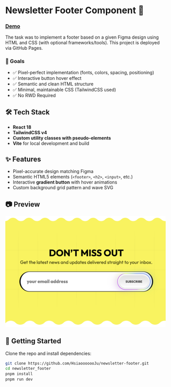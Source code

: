 # Newsletter Footer Component 📨

### [Demo](https://hsiaooooooju.github.io/newsletter_footer)

The task was to implement a footer based on a given Figma design using HTML and CSS (with optional frameworks/tools).
This project is deployed via GitHub Pages.

### 🎯 Goals
- ✅ Pixel-perfect implementation (fonts, colors, spacing, positioning)
- ✅ Interactive button hover effect
- ✅ Semantic and clean HTML structure
- ✅ Minimal, maintainable CSS (TailwindCSS used)
- ✅ No RWD Required

## 🛠️ Tech Stack

- **React 18**
- **TailwindCSS v4**
- **Custom utility classes with pseudo-elements**
- **Vite** for local development and build

## ✨ Features

- Pixel-accurate design matching Figma
- Semantic HTML5 elements (`<footer>`, `<h2>`, `<input>`, etc.)
- Interactive **gradient button** with hover animations
- Custom background grid pattern and wave SVG

## 📷 Preview

![Screenshot of the footer component](./public/screenshot.png)

## 🚀 Getting Started

Clone the repo and install dependencies:

```bash
git clone https://github.com/HsiaooooooJu/newsletter-footer.git
cd newsletter_footer
pnpm install
pnpm run dev
